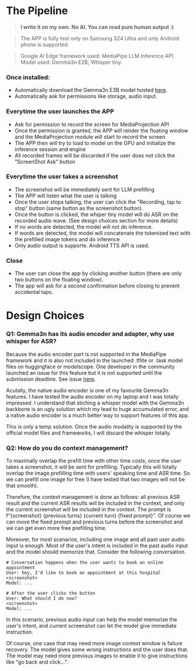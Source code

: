 # The Pipeline

> **I write it on my own. No AI. You can read pure human output :)**

> The APP is fully test only on Samsung S24 Ultra and only Android phone is supported.

> Google AI Edge framework used: MediaPipe LLM Inference API. Model used: Gemma3n E2B; Whisper tiny.

### Once installed:

- Automatically download the Gemma3n E3B model hosted [here](https://www.modelscope.cn/models/google/gemma-3n-E2B-it-litert-preview/file/view/master/README.md?status=1).
- Automatically ask for permissions like storage, audio input.

### Everytime the user launches the APP

- Ask for permission to record the screen for MediaProjection API
- Once the permission is granted, the APP will render the floating window and the MediaProjection module will start to record the screen
- The APP then will try to load to model on the GPU and initialize the inference session and engine
- All recorded frames will be discarded if the user does not click the "ScreenShot Ask" button

### Everytime the user takes a screenshot

- The screenshot will be immediately sent for LLM prefilling
- The APP will listen what the user is talking
- Once the user stops talking, the user can click the "Recording, tap to stop" button (same button as the screenshot button).
- Once the button is clicked, the whiper tiny model will do ASR on the recorded audio wave. (See design choices section for more details)
- If no words are detected, the model will not do inference.
- If words are detected, the model will concatenate the tokenized text with the prefilled image tokens and do inference
- Only audio output is supporte. Android TTS API is used.

### Close

- The user can close the app by clicking another button (there are only two buttons on the floating window).
- The app will ask for a second confirmation before closing to prevent accidental taps.

# Design Choices

### Q1: Gemma3n has its audio encoder and adapter, why use whisper for ASR?

Because the audio encoder part is not supported in the MediaPipe framework and it is also not included in the launched .tflite or .task model files on huggingface or modelscope. One developer in the community launched an issue for this feature but it is not supported until the submission deadline. See issue [here](https://github.com/google-ai-edge/ai-edge-torch/issues/754).

Acutally, the native audio encoder is one of my favourite Gemma3n features. I have tested the audio encoder on my laptop and I was totally impressed. I understand that stiching a whisper model with the Gemma3n backbone is an ugly solution which my lead to huge accumulated error, and a native audio encoder is a much better way to support features of this app.

This is only a temp solution. Once the audio modality is supported by the official model files and frameworks, I will discard the whisper totally.

### Q2: How do you do context management?

To maximally overlap the prefill time with other time costs, once the user takes a screenshot, it will be sent for prefilling. Typically this will totally overlap the image prefilling time with users' speaking time and ASR time. So we can prefill one image for free (I have tested that two images will not be that smooth).

Therefore, the context management is done as follows: all previous ASR result and the current ASR results will be included in the context, and only the current screenshot will be included in the context. The prompt is f“{screenshot} {previous turns} {current turn} {fixed prompt}". Of course we can move the fixed prompt and previous turns before the screenshot and we can get even more free prefilling time. 

Moreover, for most scenarios, including one image and all past user audio input is enough. Most of the user's intent is included in the past audio input and the model should memorize that. Consider the following conversation.

```
# Conversation happens when the user wants to book an online appointment
User: hey, I'd like to book an appointment at this hospital
<screenshot>
Model: ...

# After the user clicks the button
User: What should I do now?
<screenshot>
Model: ...
```

In this scenario, previous audio input can help the model memorize the user's intent, and current screenshot can let the model give immediate instruction.

Of course, one case that may need more image context window is failure recovery. The model gives some wrong instructions and the user does that. The model may need more previous  images to enable it to give instructions like "go back and click...".
